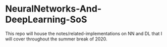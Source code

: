 # NeuralNetworks-And-DeepLearning-SoS
This repo will house the notes/related-implementations on NN and DL that I will cover throughout the summer break of 2020.
